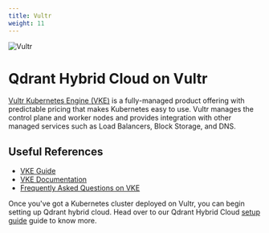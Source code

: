 ```yaml
---
title: Vultr
weight: 11
---
```


![Vultr](/documentation/cloud/cloud-providers/vultr.jpg)

# Qdrant Hybrid Cloud on Vultr

[Vultr Kubernetes Engine (VKE)](https://www.vultr.com/kubernetes/) is a fully-managed product offering with predictable pricing that makes Kubernetes easy to use. Vultr manages the control plane and worker nodes and provides integration with other managed services such as Load Balancers, Block Storage, and DNS.

## Useful References

- [VKE Guide](https://docs.vultr.com/vultr-kubernetes-engine)
- [VKE Documentation](https://docs.vultr.com/)
- [Frequently Asked Questions on VKE](https://docs.vultr.com/vultr-kubernetes-engine#frequently-asked-questions)

Once you've got a Kubernetes cluster deployed on Vultr, you can begin setting up Qdrant hybrid cloud. Head over to our Qdrant Hybrid Cloud [setup guide](/documentation/hybrid-cloud/hybrid-cloud-setup) guide to know more.
